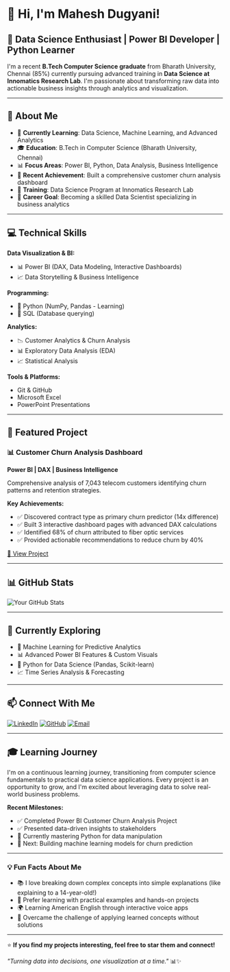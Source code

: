 # 👋 Hi, I'm Mahesh Dugyani!

## 🎯 Data Science Enthusiast | Power BI Developer | Python Learner

I'm a recent **B.Tech Computer Science graduate** from Bharath University, Chennai (85%) currently pursuing advanced training in **Data Science at Innomatics Research Lab**. I'm passionate about transforming raw data into actionable business insights through analytics and visualization.

---

## 🚀 About Me

- 🔭 **Currently Learning**: Data Science, Machine Learning, and Advanced Analytics
- 🎓 **Education**: B.Tech in Computer Science (Bharath University, Chennai)
- 📊 **Focus Areas**: Power BI, Python, Data Analysis, Business Intelligence
- 🌱 **Recent Achievement**: Built a comprehensive customer churn analysis dashboard
- 💼 **Training**: Data Science Program at Innomatics Research Lab
- 🎯 **Career Goal**: Becoming a skilled Data Scientist specializing in business analytics

---

## 💻 Technical Skills

**Data Visualization & BI:**
- 📊 Power BI (DAX, Data Modeling, Interactive Dashboards)
- 📈 Data Storytelling & Business Intelligence

**Programming:**
- 🐍 Python (NumPy, Pandas - Learning)
- 💾 SQL (Database querying)

**Analytics:**
- 📉 Customer Analytics & Churn Analysis
- 📊 Exploratory Data Analysis (EDA)
- 📈 Statistical Analysis

**Tools & Platforms:**
- Git & GitHub
- Microsoft Excel
- PowerPoint Presentations

---

## 🎯 Featured Project

### 📊 Customer Churn Analysis Dashboard
**Power BI | DAX | Business Intelligence**

Comprehensive analysis of 7,043 telecom customers identifying churn patterns and retention strategies.

**Key Achievements:**
- ✅ Discovered contract type as primary churn predictor (14x difference)
- ✅ Built 3 interactive dashboard pages with advanced DAX calculations
- ✅ Identified 68% of churn attributed to fiber optic services
- ✅ Provided actionable recommendations to reduce churn by 40%

[🔗 View Project](https://github.com/mahesh-dugyani/Customer-Churn-Analysis-PowerBI)

---

## 📊 GitHub Stats

![Your GitHub Stats](https://github-readme-stats.vercel.app/api?username=mahesh-dugyani&show_icons=true&theme=radical)

---

## 🌱 Currently Exploring

- 🤖 Machine Learning for Predictive Analytics
- 📊 Advanced Power BI Features & Custom Visuals
- 🐍 Python for Data Science (Pandas, Scikit-learn)
- 📈 Time Series Analysis & Forecasting

---

## 📫 Connect With Me

[![LinkedIn](https://img.shields.io/badge/LinkedIn-0077B5?style=for-the-badge&logo=linkedin&logoColor=white)](https://www.linkedin.com/in/maheshdugyani/)
[![GitHub](https://img.shields.io/badge/GitHub-100000?style=for-the-badge&logo=github&logoColor=white)](https://github.com/mahesh-dugyani)
[![Email](https://img.shields.io/badge/Email-D14836?style=for-the-badge&logo=gmail&logoColor=white)](mailto:maheshdugyani414@gmail.com)

---

## 🎓 Learning Journey

I'm on a continuous learning journey, transitioning from computer science fundamentals to practical data science applications. Every project is an opportunity to grow, and I'm excited about leveraging data to solve real-world business problems.

**Recent Milestones:**
- ✅ Completed Power BI Customer Churn Analysis Project
- ✅ Presented data-driven insights to stakeholders
- 🔄 Currently mastering Python for data manipulation
- 🎯 Next: Building machine learning models for churn prediction

---

### 💡 Fun Facts About Me

- 📚 I love breaking down complex concepts into simple explanations (like explaining to a 14-year-old!)
- 🎯 Prefer learning with practical examples and hands-on projects
- 🌍 Learning American English through interactive voice apps
- 💪 Overcame the challenge of applying learned concepts without solutions

---

⭐ **If you find my projects interesting, feel free to star them and connect!**

*"Turning data into decisions, one visualization at a time."* 📊✨
